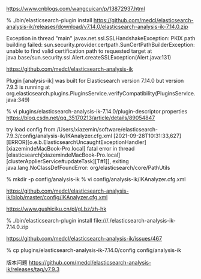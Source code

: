 https://www.cnblogs.com/wangcuican/p/13872937.html

% ./bin/elasticsearch-plugin install https://github.com/medcl/elasticsearch-analysis-ik/releases/download/v7.14.0/elasticsearch-analysis-ik-7.14.0.zip

Exception in thread "main" javax.net.ssl.SSLHandshakeException: PKIX path building failed: sun.security.provider.certpath.SunCertPathBuilderException: unable to find valid certification path to requested target
	at java.base/sun.security.ssl.Alert.createSSLException(Alert.java:131)
  
  
https://github.com/medcl/elasticsearch-analysis-ik


Plugin [analysis-ik] was built for Elasticsearch version 7.14.0 but version 7.9.3 is running
	at org.elasticsearch.plugins.PluginsService.verifyCompatibility(PluginsService.java:349)
	
% vi plugins/elasticsearch-analysis-ik-7.14.0/plugin-descriptor.properties
https://blog.csdn.net/qq_35170213/article/details/89054847


 try load config from /Users/xiazemin/software/elasticsearch-7.9.3/config/analysis-ik/IKAnalyzer.cfg.xml
 [2021-09-28T10:31:33,627][ERROR][o.e.b.ElasticsearchUncaughtExceptionHandler] [xiazemindeMacBook-Pro.local] fatal error in thread [elasticsearch[xiazemindeMacBook-Pro.local][clusterApplierService#updateTask][T#1]], exiting
java.lang.NoClassDefFoundError: org/elasticsearch/core/PathUtils


% mkdir -p config/analysis-ik
% vi config/analysis-ik/IKAnalyzer.cfg.xml

https://github.com/medcl/elasticsearch-analysis-ik/blob/master/config/IKAnalyzer.cfg.xml


https://www.gushiciku.cn/pl/gLbz/zh-hk

% ./bin/elasticsearch-plugin install file:///./elasticsearch-analysis-ik-7.14.0.zip

https://github.com/medcl/elasticsearch-analysis-ik/issues/467


 % cp plugins/elasticsearch-analysis-ik-7.14.0/config config/analysis-ik
 
 版本问题
 https://github.com/medcl/elasticsearch-analysis-ik/releases/tag/v7.9.3
 
